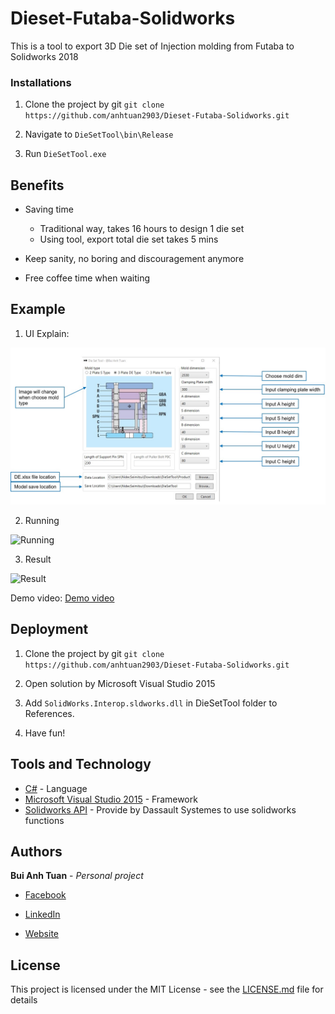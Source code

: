 # Dieset-Futaba-Solidworks
This is a tool to export 3D Die set of Injection molding from Futaba to Solidworks 2018

### Installations

1. Clone the project by git ```git clone https://github.com/anhtuan2903/Dieset-Futaba-Solidworks.git```

2. Navigate to ```DieSetTool\bin\Release```

3. Run ```DieSetTool.exe```

## Benefits

- Saving time
     - Traditional way, takes 16 hours to design 1 die set
     - Using tool, export total die set takes 5 mins

- Keep sanity, no boring and discouragement anymore

- Free coffee time when waiting

## Example

1. UI Explain:

 ![UI explain](https://github.com/anhtuan2903/Dieset-Futaba-Solidworks/blob/master/Assets/detail.jpg)

2. Running

 ![Running](https://github.com/anhtuan2903/Dieset-Futaba-Solidworks/blob/master/Assets/running.gif)

3. Result

 ![Result](https://github.com/anhtuan2903/Dieset-Futaba-Solidworks/blob/master/Assets/result.gif)

Demo video: [Demo video](https://github.com/anhtuan2903/Dieset-Futaba-Solidworks/blob/master/Assets/DieSetToolManual.mp4)


## Deployment

1. Clone the project by git ```git clone https://github.com/anhtuan2903/Dieset-Futaba-Solidworks.git```

2. Open solution by Microsoft Visual Studio 2015

3. Add ```SolidWorks.Interop.sldworks.dll``` in DieSetTool folder to References.

4. Have fun!

## Tools and Technology

* [C#](https://docs.microsoft.com/en-us/dotnet/csharp/) - Language
* [Microsoft Visual Studio 2015](https://visualstudio.microsoft.com/vs/older-downloads/) - Framework
* [Solidworks API](http://help.solidworks.com/2018/english/api/sldworksapiprogguide/overview/solidworks_csharp_and_vb.net__project_templates.htm?verRedirect=1) - Provide by Dassault Systemes to use solidworks functions

## Authors

**Bui Anh Tuan** - *Personal project* 

- [Facebook](https://www.facebook.com/buianhtuan2903/)

- [LinkedIn](https://www.linkedin.com/in/buianhtuan2903/)

- [Website]()

## License

This project is licensed under the MIT License - see the [LICENSE.md](https://github.com/anhtuan2903/autoexport-solidwork/blob/master/LICENSE) file for details
